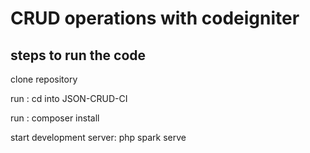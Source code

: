 # CRUD operations with codeigniter 

## steps to run the code

clone repository 

run : cd into JSON-CRUD-CI

run : composer install

start development server: php spark serve